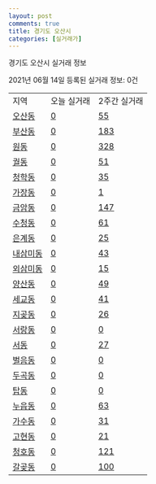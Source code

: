 ```yaml
---
layout: post
comments: true
title: 경기도 오산시
categories: [실거래가]
---
```


경기도 오산시 실거래 정보

2021년 06월 14일 등록된 실거래 정보: 0건


<table class="sortable">
  <tr>
    <td>지역</td>
    <td>오늘 실거래</td>
    <td>2주간 실거래</td>
  </tr>

  
  <tr class="item">
    <td><a href="4137010100.html">오산동</a></td>
    <td><a href="4137010100.html">0</a></td>
    <td><a href="4137010100.html">55</a></td>
  </tr>
    

  <tr class="item">
    <td><a href="4137010200.html">부산동</a></td>
    <td><a href="4137010200.html">0</a></td>
    <td><a href="4137010200.html">183</a></td>
  </tr>
    

  <tr class="item">
    <td><a href="4137010300.html">원동</a></td>
    <td><a href="4137010300.html">0</a></td>
    <td><a href="4137010300.html">328</a></td>
  </tr>
    

  <tr class="item">
    <td><a href="4137010400.html">궐동</a></td>
    <td><a href="4137010400.html">0</a></td>
    <td><a href="4137010400.html">51</a></td>
  </tr>
    

  <tr class="item">
    <td><a href="4137010500.html">청학동</a></td>
    <td><a href="4137010500.html">0</a></td>
    <td><a href="4137010500.html">35</a></td>
  </tr>
    

  <tr class="item">
    <td><a href="4137010600.html">가장동</a></td>
    <td><a href="4137010600.html">0</a></td>
    <td><a href="4137010600.html">1</a></td>
  </tr>
    

  <tr class="item">
    <td><a href="4137010700.html">금암동</a></td>
    <td><a href="4137010700.html">0</a></td>
    <td><a href="4137010700.html">147</a></td>
  </tr>
    

  <tr class="item">
    <td><a href="4137010800.html">수청동</a></td>
    <td><a href="4137010800.html">0</a></td>
    <td><a href="4137010800.html">61</a></td>
  </tr>
    

  <tr class="item">
    <td><a href="4137010900.html">은계동</a></td>
    <td><a href="4137010900.html">0</a></td>
    <td><a href="4137010900.html">25</a></td>
  </tr>
    

  <tr class="item">
    <td><a href="4137011000.html">내삼미동</a></td>
    <td><a href="4137011000.html">0</a></td>
    <td><a href="4137011000.html">43</a></td>
  </tr>
    

  <tr class="item">
    <td><a href="4137011100.html">외삼미동</a></td>
    <td><a href="4137011100.html">0</a></td>
    <td><a href="4137011100.html">15</a></td>
  </tr>
    

  <tr class="item">
    <td><a href="4137011200.html">양산동</a></td>
    <td><a href="4137011200.html">0</a></td>
    <td><a href="4137011200.html">49</a></td>
  </tr>
    

  <tr class="item">
    <td><a href="4137011300.html">세교동</a></td>
    <td><a href="4137011300.html">0</a></td>
    <td><a href="4137011300.html">41</a></td>
  </tr>
    

  <tr class="item">
    <td><a href="4137011400.html">지곶동</a></td>
    <td><a href="4137011400.html">0</a></td>
    <td><a href="4137011400.html">26</a></td>
  </tr>
    

  <tr class="item">
    <td><a href="4137011500.html">서랑동</a></td>
    <td><a href="4137011500.html">0</a></td>
    <td><a href="4137011500.html">0</a></td>
  </tr>
    

  <tr class="item">
    <td><a href="4137011600.html">서동</a></td>
    <td><a href="4137011600.html">0</a></td>
    <td><a href="4137011600.html">27</a></td>
  </tr>
    

  <tr class="item">
    <td><a href="4137011700.html">벌음동</a></td>
    <td><a href="4137011700.html">0</a></td>
    <td><a href="4137011700.html">0</a></td>
  </tr>
    

  <tr class="item">
    <td><a href="4137011800.html">두곡동</a></td>
    <td><a href="4137011800.html">0</a></td>
    <td><a href="4137011800.html">0</a></td>
  </tr>
    

  <tr class="item">
    <td><a href="4137011900.html">탑동</a></td>
    <td><a href="4137011900.html">0</a></td>
    <td><a href="4137011900.html">0</a></td>
  </tr>
    

  <tr class="item">
    <td><a href="4137012000.html">누읍동</a></td>
    <td><a href="4137012000.html">0</a></td>
    <td><a href="4137012000.html">63</a></td>
  </tr>
    

  <tr class="item">
    <td><a href="4137012100.html">가수동</a></td>
    <td><a href="4137012100.html">0</a></td>
    <td><a href="4137012100.html">31</a></td>
  </tr>
    

  <tr class="item">
    <td><a href="4137012200.html">고현동</a></td>
    <td><a href="4137012200.html">0</a></td>
    <td><a href="4137012200.html">21</a></td>
  </tr>
    

  <tr class="item">
    <td><a href="4137012300.html">청호동</a></td>
    <td><a href="4137012300.html">0</a></td>
    <td><a href="4137012300.html">121</a></td>
  </tr>
    

  <tr class="item">
    <td><a href="4137012400.html">갈곶동</a></td>
    <td><a href="4137012400.html">0</a></td>
    <td><a href="4137012400.html">100</a></td>
  </tr>
    


</table>
    